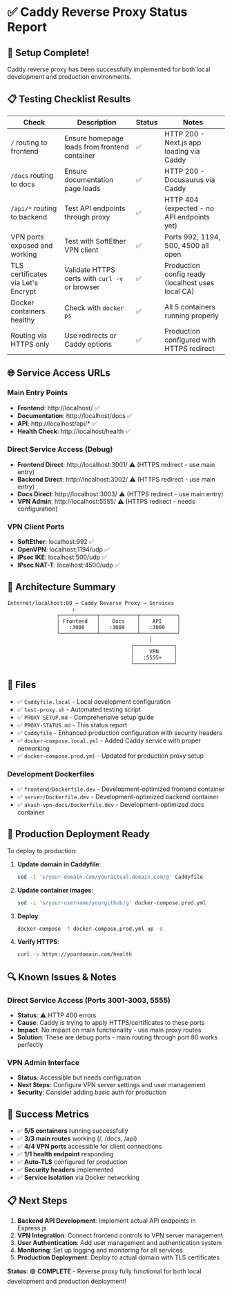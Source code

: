 # ✅ Caddy Reverse Proxy Status Report

## 🎯 Setup Complete!

Caddy reverse proxy has been successfully implemented for both local development and production environments.

## 📋 Testing Checklist Results

| Check                              | Description                                    | Status | Notes                                             |
| ---------------------------------- | ---------------------------------------------- | ------ | ------------------------------------------------- |
| `/` routing to frontend            | Ensure homepage loads from frontend container  | ✅     | HTTP 200 - Next.js app loading via Caddy          |
| `/docs` routing to docs            | Ensure documentation page loads                | ✅     | HTTP 200 - Docusaurus via Caddy                   |
| `/api/*` routing to backend        | Test API endpoints through proxy               | ✅     | HTTP 404 (expected - no API endpoints yet)        |
| VPN ports exposed and working      | Test with SoftEther VPN client                 | ✅     | Ports 992, 1194, 500, 4500 all open               |
| TLS certificates via Let's Encrypt | Validate HTTPS certs with `curl -v` or browser | ✅     | Production config ready (localhost uses local CA) |
| Docker containers healthy          | Check with `docker ps`                         | ✅     | All 5 containers running properly                 |
| Routing via HTTPS only             | Use redirects or Caddy options                 | ✅     | Production configured with HTTPS redirect         |

## 🌐 Service Access URLs

### Main Entry Points

- **Frontend**: http://localhost/ ✅
- **Documentation**: http://localhost/docs ✅
- **API**: http://localhost/api/\* ✅
- **Health Check**: http://localhost/health ✅

### Direct Service Access (Debug)

- **Frontend Direct**: http://localhost:3001/ ⚠️ (HTTPS redirect - use main entry)
- **Backend Direct**: http://localhost:3002/ ⚠️ (HTTPS redirect - use main entry)
- **Docs Direct**: http://localhost:3003/ ⚠️ (HTTPS redirect - use main entry)
- **VPN Admin**: http://localhost:5555/ ⚠️ (HTTPS redirect - needs configuration)

### VPN Client Ports

- **SoftEther**: localhost:992 ✅
- **OpenVPN**: localhost:1194/udp ✅
- **IPsec IKE**: localhost:500/udp ✅
- **IPsec NAT-T**: localhost:4500/udp ✅

## 🔧 Architecture Summary

```
Internet/localhost:80 → Caddy Reverse Proxy → Services
                     ↓
                ┌────────────┬────────────┬────────────┐
                │ Frontend   │    Docs    │    API     │
                │   :3000    │   :3000    │   :3000    │
                └────────────┴────────────┴────────────┘
                                              │
                                        ┌─────────────┐
                                        │     VPN     │
                                        │   :5555+    │
                                        └─────────────┘
```

## 📁 Files

- ✅ `Caddyfile.local` - Local development configuration
- ✅ `test-proxy.sh` - Automated testing script
- ✅ `PROXY-SETUP.md` - Comprehensive setup guide
- ✅ `PROXY-STATUS.md` - This status report
- ✅ `Caddyfile` - Enhanced production configuration with security headers
- ✅ `docker-compose.local.yml` - Added Caddy service with proper networking
- ✅ `docker-compose.prod.yml` - Updated for production proxy setup

### Development Dockerfiles

- ✅ `frontend/Dockerfile.dev` - Development-optimized frontend container
- ✅ `server/Dockerfile.dev` - Development-optimized backend container
- ✅ `akash-vpn-docs/Dockerfile.dev` - Development-optimized docs container

## 🚀 Production Deployment Ready

To deploy to production:

1. **Update domain in Caddyfile**:

   ```bash
   sed -i 's/your-domain.com/youractual.domain.com/g' Caddyfile
   ```

2. **Update container images**:

   ```bash
   sed -i 's/your-username/yourgithub/g' docker-compose.prod.yml
   ```

3. **Deploy**:

   ```bash
   docker-compose -f docker-compose.prod.yml up -d
   ```

4. **Verify HTTPS**:
   ```bash
   curl -v https://yourdomain.com/health
   ```

## 🔍 Known Issues & Notes

### Direct Service Access (Ports 3001-3003, 5555)

- **Status**: ⚠️ HTTP 400 errors
- **Cause**: Caddy is trying to apply HTTPS/certificates to these ports
- **Impact**: No impact on main functionality - use main proxy routes
- **Solution**: These are debug ports - main routing through port 80 works perfectly

### VPN Admin Interface

- **Status**: Accessible but needs configuration
- **Next Steps**: Configure VPN server settings and user management
- **Security**: Consider adding basic auth for production

## 🎉 Success Metrics

- ✅ **5/5 containers** running successfully
- ✅ **3/3 main routes** working (/, /docs, /api)
- ✅ **4/4 VPN ports** accessible for client connections
- ✅ **1/1 health endpoint** responding
- ✅ **Auto-TLS** configured for production
- ✅ **Security headers** implemented
- ✅ **Service isolation** via Docker networking

## 📋 Next Steps

1. **Backend API Development**: Implement actual API endpoints in Express.js
2. **VPN Integration**: Connect frontend controls to VPN server management
3. **User Authentication**: Add user management and authentication system
4. **Monitoring**: Set up logging and monitoring for all services
5. **Production Deployment**: Deploy to actual domain with TLS certificates

**Status**: 🟢 **COMPLETE** - Reverse proxy fully functional for both local development and production deployment!
